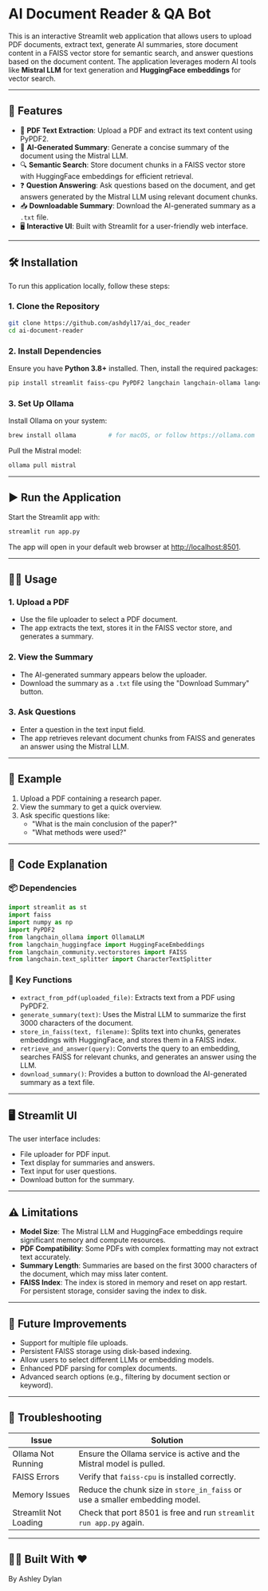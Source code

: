 # AI Document Reader & QA Bot

This is an interactive Streamlit web application that allows users to upload PDF documents, extract text, generate AI summaries, store document content in a FAISS vector store for semantic search, and answer questions based on the document content. The application leverages modern AI tools like **Mistral LLM** for text generation and **HuggingFace embeddings** for vector search.

---

## 🚀 Features

- 📄 **PDF Text Extraction**: Upload a PDF and extract its text content using PyPDF2.
- 🧠 **AI-Generated Summary**: Generate a concise summary of the document using the Mistral LLM.
- 🔍 **Semantic Search**: Store document chunks in a FAISS vector store with HuggingFace embeddings for efficient retrieval.
- ❓ **Question Answering**: Ask questions based on the document, and get answers generated by the Mistral LLM using relevant document chunks.
- 📥 **Downloadable Summary**: Download the AI-generated summary as a `.txt` file.
- 🖥️ **Interactive UI**: Built with Streamlit for a user-friendly web interface.

---

## 🛠️ Installation

To run this application locally, follow these steps:

### 1. Clone the Repository

```bash
git clone https://github.com/ashdyl17/ai_doc_reader
cd ai-document-reader
```

### 2. Install Dependencies

Ensure you have **Python 3.8+** installed. Then, install the required packages:

```bash
pip install streamlit faiss-cpu PyPDF2 langchain langchain-ollama langchain-huggingface langchain-community numpy
```

### 3. Set Up Ollama

Install Ollama on your system:

```bash
brew install ollama         # for macOS, or follow https://ollama.com
```

Pull the Mistral model:

```bash
ollama pull mistral
```

---

## ▶️ Run the Application

Start the Streamlit app with:

```bash
streamlit run app.py
```

The app will open in your default web browser at [http://localhost:8501](http://localhost:8501).

---

## 🧑‍💻 Usage

### 1. Upload a PDF
- Use the file uploader to select a PDF document.
- The app extracts the text, stores it in the FAISS vector store, and generates a summary.

### 2. View the Summary
- The AI-generated summary appears below the uploader.
- Download the summary as a `.txt` file using the "Download Summary" button.

### 3. Ask Questions
- Enter a question in the text input field.
- The app retrieves relevant document chunks from FAISS and generates an answer using the Mistral LLM.

---

## 📌 Example

1. Upload a PDF containing a research paper.
2. View the summary to get a quick overview.
3. Ask specific questions like:
   - "What is the main conclusion of the paper?"
   - "What methods were used?"

---

## 🧩 Code Explanation

### 📦 Dependencies

```python
import streamlit as st
import faiss
import numpy as np
import PyPDF2
from langchain_ollama import OllamaLLM
from langchain_huggingface import HuggingFaceEmbeddings
from langchain_community.vectorstores import FAISS
from langchain.text_splitter import CharacterTextSplitter
```

### 🔧 Key Functions

- `extract_from_pdf(uploaded_file)`: Extracts text from a PDF using PyPDF2.
- `generate_summary(text)`: Uses the Mistral LLM to summarize the first 3000 characters of the document.
- `store_in_faiss(text, filename)`: Splits text into chunks, generates embeddings with HuggingFace, and stores them in a FAISS index.
- `retrieve_and_answer(query)`: Converts the query to an embedding, searches FAISS for relevant chunks, and generates an answer using the LLM.
- `download_summary()`: Provides a button to download the AI-generated summary as a text file.

---

## 🖥️ Streamlit UI

The user interface includes:

- File uploader for PDF input.
- Text display for summaries and answers.
- Text input for user questions.
- Download button for the summary.

---

## ⚠️ Limitations

- **Model Size**: The Mistral LLM and HuggingFace embeddings require significant memory and compute resources.
- **PDF Compatibility**: Some PDFs with complex formatting may not extract text accurately.
- **Summary Length**: Summaries are based on the first 3000 characters of the document, which may miss later content.
- **FAISS Index**: The index is stored in memory and reset on app restart. For persistent storage, consider saving the index to disk.

---

## 🔮 Future Improvements

- Support for multiple file uploads.
- Persistent FAISS storage using disk-based indexing.
- Allow users to select different LLMs or embedding models.
- Enhanced PDF parsing for complex documents.
- Advanced search options (e.g., filtering by document section or keyword).

---

## 🧰 Troubleshooting

| Issue                        | Solution                                                                 |
|-----------------------------|--------------------------------------------------------------------------|
| Ollama Not Running          | Ensure the Ollama service is active and the Mistral model is pulled.     |
| FAISS Errors                | Verify that `faiss-cpu` is installed correctly.                          |
| Memory Issues               | Reduce the chunk size in `store_in_faiss` or use a smaller embedding model. |
| Streamlit Not Loading       | Check that port 8501 is free and run `streamlit run app.py` again.       |

---


## 🧑‍💻 Built With ❤️

By Ashley Dylan
